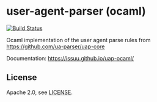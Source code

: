# user-agent-parser (ocaml)

[![Build Status](https://travis-ci.org/issuu/uap-ocaml.svg?branch=master)](https://travis-ci.org/issuu/uap-ocaml)

Ocaml implementation of the user agent parse rules from https://github.com/ua-parser/uap-core

Documentation: https://issuu.github.io/uap-ocaml/

## License

Apache 2.0, see [LICENSE](LICENSE).

